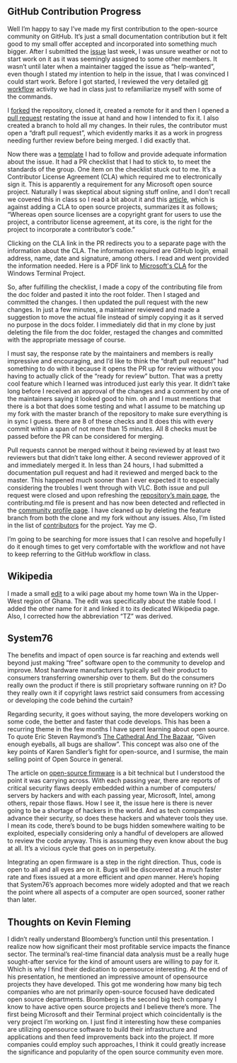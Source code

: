 ## GitHub Contribution Progress
Well I’m happy to say I’ve made my first contribution to the open-source community on GitHub. It’s just a small documentation contribution but it felt good to my small offer accepted and incorporated into something much bigger. After I submitted the [issue](https://github.com/microsoft/terminal/issues/3443) last week, I was unsure weather or not to start work on it as it was seemingly assigned to some other members. It wasn’t until later when a maintainer tagged the issue as “help-wanted”, even though I stated my intention to help in the issue, that I was convinced I could start work. 
Before I got started, I reviewed the very detailed [git workflow]( https://github.com/hunter-college-ossd-fall-2019/github-workflow-activity-01/blob/master/contribution-workflow.md) activity we had in class just to refamiliarize myself with some of the commands. 

I [forked](https://github.com/shakeel30/terminal) the repository, cloned it, created a remote for it and then I opened a [pull request]( ) restating the issue at hand and how I intended to fix it. I also created a branch to hold all my changes. In their rules, the contributor must open a “draft pull request”, which evidently marks it as a work in progress needing further review before being merged. I did exactly that.

Now there was a [template](https://github.com/microsoft/terminal/blob/master/.github/PULL_REQUEST_TEMPLATE.md) I had to follow and provide adequate information about the issue. It had a PR checklist that I had to stick to, to meet the standards of the group. One item on the checklist stuck out to me. It’s a Contributor License Agreement (CLA) which required me to electronically sign it. This is apparently a requirement for any Microsoft open source project. Naturally I was skeptical about signing stuff online, and I don’t recall we covered this in class so I read a bit about it and this [article](https://ben.balter.com/2018/01/02/why-you-probably-shouldnt-add-a-cla-to-your-open-source-project/), which is against adding a CLA to open source projects, summarizes it as follows; “Whereas open source licenses are a copyright grant for users to use the project, a contributor license agreement, at its core, is the right for the project to incorporate a contributor’s code.” 

Clicking on the CLA link in the PR redirects you to a separate page with the information about the CLA. The information required are GitHub login, email address, name, date and signature, among others. I read and went provided the information needed. Here is a PDF link to [Microsoft's CLA]( https://opensource.microsoft.com/pdf/microsoft-contribution-license-agreement.pdf) for the Windows Terminal Project.


So, after fulfilling the checklist, I made a copy of the contributing file from the doc folder and pasted it into the root folder. Then I staged and committed the changes. I then updated the pull request with the new changes. 
In just a few minutes, a maintainer reviewed and made a suggestion to move the actual file instead of simply copying it as it served no purpose in the docs folder. I immediately did that in my clone by just deleting the file from the doc folder, restaged the changes and committed with the appropriate message of course. 

I must say, the response rate by the maintainers and members is really impressive and encouraging, and I’d like to think the “draft pull request” had something to do with it because it opens the PR up for review without you having to actually click of the “ready for review” button. That was a pretty cool feature which I learned was introduced just early this year. It didn’t take long before I received an approval of the changes and a comment by one of the maintainers saying it looked good to him. oh and I must mentions that there is a bot that does some testing and what I assume to be matching up my fork with the master branch of the repository to make sure everything is in sync I guess. there are 8 of these checks and It does this with every commit within a span of not more than 15 minutes. All 8 checks must be passed before the PR can be considered for merging. 

Pull requests cannot be merged without it being reviewed by at least two reviewers but that didn’t take long either. A second reviewer approved of it and immediately merged it. In less than 24 hours, I had submitted a documentation pull request and had it reviewed and merged back to the master. This happened much sooner than I ever expected it to especially considering the troubles I went through with VLC. 
Both issue and pull request were closed and upon refreshing the [repository’s main page]( https://github.com/microsoft/terminal), the contributing.md file is present and has now been detected and reflected in the [community profile page](https://github.com/microsoft/terminal/community). I have cleaned up by deleting the feature branch from both the clone and my fork without any issues. Also, I’m listed in the list of [contributors]( https://github.com/microsoft/terminal/graphs/contributors) for the project. Yay me 😊.

I’m going to be searching for more issues that I can resolve and hopefully I do it enough times to get very comfortable with the workflow and not have to keep referring to the GitHub workflow in class. 




## Wikipedia
I made a small [edit]( https://en.wikipedia.org/wiki/Special:Contributions/Shakeel03) to a wiki page about my home town Wa in the Upper-West region of Ghana. The edit was specifically about the stable food. I added the other name for it and linked it to its dedicated Wikipedia page. Also, I corrected how the abbreviation “TZ” was derived.


## System76
The benefits and impact of open source is far reaching and extends well beyond just making “free” software open to the community to develop and improve. Most hardware manufacturers typically sell their product to consumers transferring ownership over to them. But do the consumers really own the product if there is still proprietary software running on it? Do they really own it if copyright laws restrict said consumers from accessing or developing the code behind the curtain?

Regarding security, it goes without saying, the more developers working on some code, the better and faster that code develops. This has been a recurring theme in the few  months I have spent learning about open source. To quote Eric Steven Raymond’s [The Cathedral And The Bazaar]( http://www.catb.org/~esr/writings/cathedral-bazaar/cathedral-bazaar/index.html),  “Given enough eyeballs, all bugs are shallow”. This concept was also one of the key points of Karen Sandler’s fight for open-source, and I surmise, the main selling point of Open Source in general. 

The article on [open-source firmware]( https://cacm.acm.org/magazines/2019/10/239673-open-source-firmware/fulltext) is a bit technical but I understood the point it was carrying across. With each passing year, there are reports of critical security flaws deeply embedded within a number of computers/ servers by hackers and with each passing year, Microsoft, Intel, among others, repair those flaws. How I see it, the issue here is there is never going to be a shortage of hackers in the world. And as tech companies advance their security, so does these hackers and whatever tools they use. I mean its code, there’s bound to be bugs hidden somewhere waiting to be exploited, especially considering only a handful of developers are allowed to review the code anyway. This is assuming they even know about the bug at all. It’s a vicious cycle that goes on in perpetuity. 

Integrating an open firmware is a step in the right direction.  Thus, code is open to all and all eyes are on it. Bugs will be discovered at a much faster rate and fixes issued at a more efficient and *open* manner. Here’s hoping that System76’s approach becomes more widely adopted and that we reach the point where all aspects of a computer are open sourced, sooner rather than later.

## Thoughts on Kevin Fleming
I didn’t really understand Bloomberg’s function until this presentation. I realize now how significant their most profitable service impacts the finance sector. The terminal’s real-time financial data analysis must be a really huge sought-after service for the kind of amount users are willing to pay for it. Which is why I find their dedication to opensource interesting. At the end of his presentation, he mentioned an impressive amount of opensource projects they have developed.
This got me wondering how many big tech companies who are not primarily open-source focused have dedicated open source departments. Bloomberg is the second big tech company I know to have active open source projects and I believe there’s more. The first being Microsoft and their Terminal project which coincidentally is the very project I’m working on. 
I just find it interesting how these companies are utilizing opensource software to build their infrastructure and applications and then feed improvements back into the project. If more companies could employ such approaches, I think it could greatly increase the significance and popularity of the open source community even more.


